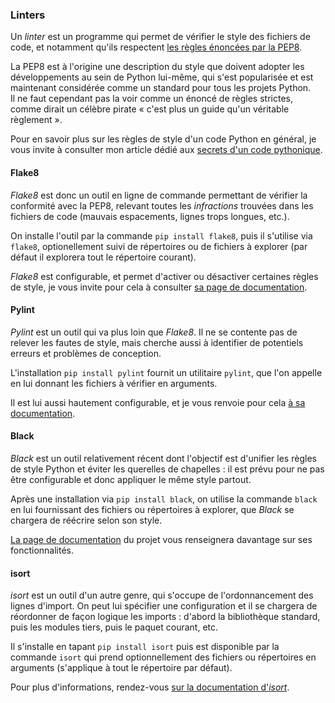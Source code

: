 ### Linters

Un _linter_ est un programme qui permet de vérifier le style des fichiers de code, et notamment qu'ils respectent [les règles énoncées par la PEP8](https://www.python.org/dev/peps/pep-0008/).

La PEP8 est à l'origine une description du style que doivent adopter les développements au sein de Python lui-même, qui s'est popularisée et est maintenant considérée comme un standard pour tous les projets Python.  
Il ne faut cependant pas la voir comme un énoncé de règles strictes, comme dirait un célèbre pirate « c'est plus un guide qu'un véritable règlement ».

Pour en savoir plus sur les règles de style d'un code Python en général, je vous invite à consulter mon article dédié aux [secrets d'un code pythonique](https://zestedesavoir.com/articles/1079/les-secrets-dun-code-pythonique/).

#### Flake8

_Flake8_ est donc un outil en ligne de commande permettant de vérifier la conformité avec la PEP8, relevant toutes les _infractions_ trouvées dans les fichiers de code (mauvais espacements, lignes trops longues, etc.).

On installe l'outil par la commande `pip install flake8`, puis il s'utilise via `flake8`, optionellement suivi de répertoires ou de fichiers à explorer (par défaut il explorera tout le répertoire courant).

_Flake8_ est configurable, et permet d'activer ou désactiver certaines règles de style, je vous invite pour cela à consulter [sa page de documentation](https://flake8.pycqa.org/).

#### Pylint

_Pylint_ est un outil qui va plus loin que _Flake8_.
Il ne se contente pas de relever les fautes de style, mais cherche aussi à identifier de potentiels erreurs et problèmes de conception.

L'installation `pip install pylint` fournit un utilitaire `pylint`, que l'on appelle en lui donnant les fichiers à vérifier en arguments.

Il est lui aussi hautement configurable, et je vous renvoie pour cela [à sa documentation](https://pylint.pycqa.org/).

#### Black

_Black_ est un outil relativement récent dont l'objectif est d'unifier les règles de style Python et éviter les querelles de chapelles : il est prévu pour ne pas être configurable et donc appliquer le même style partout.

Après une installation via `pip install black`, on utilise la commande `black` en lui fournissant des fichiers ou répertoires à explorer, que _Black_ se chargera de réécrire selon son style.

[La page de documentation](https://black.readthedocs.io/) du projet vous renseignera davantage sur ses fonctionnalités.

#### isort

_isort_ est un outil d'un autre genre, qui s'occupe de l'ordonnancement des lignes d'import.
On peut lui spécifier une configuration et il se chargera de réordonner de façon logique les imports : d'abord la bibliothèque standard, puis les modules tiers, puis le paquet courant, etc.

Il s'installe en tapant `pip install isort` puis est disponible par la commande `isort` qui prend optionnellement des fichiers ou répertoires en arguments (s'applique à tout le répertoire par défaut).

Pour plus d'informations, rendez-vous [sur la documentation d'_isort_](https://pycqa.github.io/isort/).
